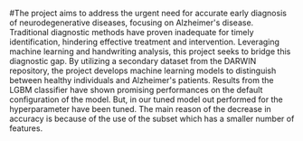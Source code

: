 #The project aims to address the urgent need for accurate early diagnosis of neurodegenerative diseases, focusing on Alzheimer's disease. Traditional diagnostic methods have proven inadequate for timely identification, hindering effective treatment and intervention. Leveraging machine learning and handwriting analysis, this project seeks to bridge this diagnostic gap. By utilizing a secondary dataset from the DARWIN repository, the project develops machine learning models to distinguish between healthy individuals and Alzheimer's patients. Results from the LGBM classifier have shown promising performances on the default configuration of the model. But, in our tuned model out performed for the hyperparameter have been tuned. The main reason of the decrease in accuracy is because of the use of the subset which has a smaller number of features.
